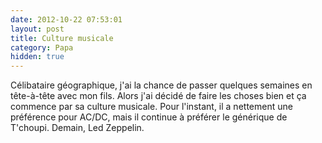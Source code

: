 ```yaml
---
date: 2012-10-22 07:53:01
layout: post
title: Culture musicale
category: Papa
hidden: true
---
```


Célibataire géographique, j'ai la chance de passer quelques semaines en tête-à-tête avec mon fils. Alors j'ai décidé de faire les choses bien et ça commence par sa culture musicale. Pour l'instant, il a nettement une préférence pour AC/DC, mais il continue à préférer le générique de T'choupi.
Demain, Led Zeppelin.

